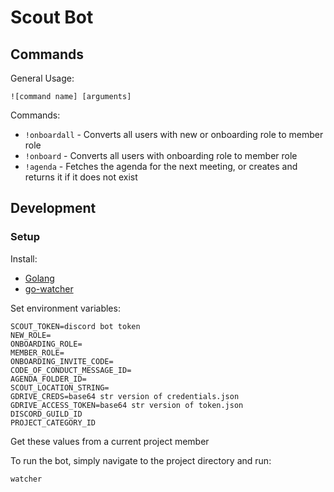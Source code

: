 # Scout Bot
## Commands
General Usage:
```
![command name] [arguments]
```
Commands:
- `!onboardall` - Converts all users with new or onboarding role to member role
- `!onboard` - Converts all users with onboarding role to member role
- `!agenda` - Fetches the agenda for the next meeting, or creates and returns it if it does not exist
## Development
### Setup
Install:
- [Golang](https://golang.org/)
- [go-watcher](https://github.com/canthefason/go-watcher)

Set environment variables:
```
SCOUT_TOKEN=discord bot token
NEW_ROLE=
ONBOARDING_ROLE=
MEMBER_ROLE=
ONBOARDING_INVITE_CODE=
CODE_OF_CONDUCT_MESSAGE_ID=
AGENDA_FOLDER_ID=
SCOUT_LOCATION_STRING=
GDRIVE_CREDS=base64 str version of credentials.json
GDRIVE_ACCESS_TOKEN=base64 str version of token.json
DISCORD_GUILD_ID
PROJECT_CATEGORY_ID
```
Get these values from a current project member

To run the bot, simply navigate to the project directory and run:
```
watcher
```
